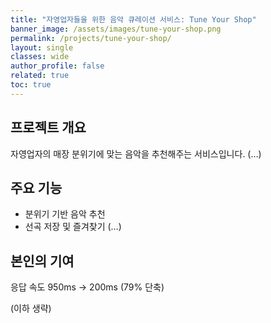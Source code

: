 ```yaml
---
title: "자영업자들을 위한 음악 큐레이션 서비스: Tune Your Shop"
banner_image: /assets/images/tune-your-shop.png
permalink: /projects/tune-your-shop/
layout: single
classes: wide
author_profile: false
related: true
toc: true
---
```


## 프로젝트 개요

자영업자의 매장 분위기에 맞는 음악을 추천해주는 서비스입니다. (…)

## 주요 기능

- 분위기 기반 음악 추천
- 선곡 저장 및 즐겨찾기 (…)

## 본인의 기여

응답 속도 950ms → 200ms (79% 단축)

(이하 생략)
